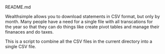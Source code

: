 README.md

Wealthsimple allows you to download statements in CSV format, but only by month. Many people have a need for a single file with all transcations for the year so that they can do things like create pivot tables and manage their finanaces and do taxes.

This is a script to combine all the CSV files in the current directory into a single CSV file.